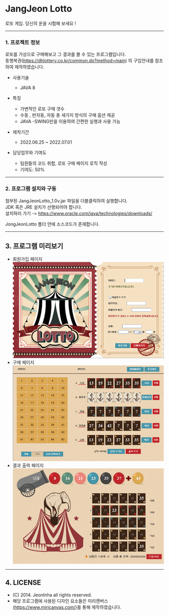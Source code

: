 # JangJeon Lotto
로또 게임. 당신의 운을 시험해 보세요 !
***
### 1. 프로젝트 정보
  로또를 가상으로 구매해보고 그 결과를 볼 수 있는 프로그램입니다.   
  동행복권(https://dhlottery.co.kr/common.do?method=main) 의 구입안내를 참조하여 제작하였습니다.
  
  - 사용기술
    - JAVA 8

  - 특징
    - 가변적인 로또 구매 갯수 
    - 수동 , 반자동, 자동 총 세가지 방식의 구매 옵션 제공
    - JAVA -SWING만을 이용하여 간편한 실행과 사용 가능
 
- 제작기간
  - 2022.06.25 ~ 2022.07.01

- 담당업무와 기여도
  - 팀원들의 코드 취합, 로또 구매 페이지 로직 작성
  - 기여도: 50%


***

### 2. 프로그램 설치와 구동

첨부된 JangJeonLotto_1.0v.jar 파일을 더블클릭하여 실행합니다.   
JDK 혹은 JRE 설치가 선행되어야 합니다.   
  설치하러 가기 -> https://www.oracle.com/java/technologies/downloads/   
   
JongJeonLotto 폴더 안에 소스코드가 존재합니다.


***

## 3. 프로그램 미리보기
- 회원가입 페이지
![poster](/img/1.png)
- 구매 페이지
![poster](/img/2.png)
- 결과 출력 페이지
![poster](/img/3.png)


***

## 4. LICENSE
- (C) 2014. JeonInha all rights reserved.
- 해당 프로그램에 사용된 디자인 요소들은 미리캔버스(https://www.miricanvas.com/)를 통해 제작하였습니다.



